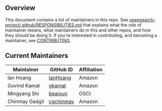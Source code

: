 ## Overview

This document contains a list of maintainers in this repo. See [opensearch-project/.github/RESPONSIBILITIES.md](https://github.com/opensearch-project/.github/blob/main/RESPONSIBILITIES.md#maintainer-responsibilities) that explains what the role of maintainer means, what maintainers do in this and other repos, and how they should be doing it. If you're interested in contributing, and becoming a maintainer, see [CONTRIBUTING](CONTRIBUTING.md).

## Current Maintainers

| Maintainer        | GitHub ID                                             | Affiliation |
| ----------------- | ----------------------------------------------------- | ----------- |
| Ian Hoang         | [IanHoang](https://github.com/IanHoang)               | Amazon      |
| Govind Kamat      | [gkamat](https://github.com/gkamat)                   | Amazon      |
| Mingyang Shi      | [beaioun](https://github.com/beaioun)                 | OSCI        |
| Chinmay Gadgil    | [cgchinmay](https://github.com/cgchinmay)             | Amazon      |

